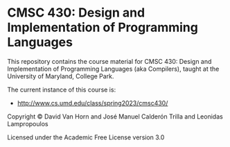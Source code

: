 # CMSC 430: Design and Implementation of Programming Languages

This repository contains the course material for CMSC 430: Design and
Implementation of Programming Languages (aka Compilers), taught at the
University of Maryland, College Park.

The current instance of this course is:

* http://www.cs.umd.edu/class/spring2023/cmsc430/

Copyright © David Van Horn and José Manuel Calderón Trilla and Leonidas Lampropoulos

Licensed under the Academic Free License version 3.0
